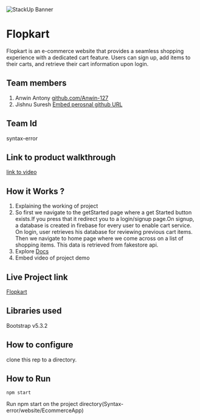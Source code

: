 ![StackUp Banner]([https://tinkerhub.frappe.cloud/files/stackup%20banner.jpeg])
# Flopkart
Flopkart is an e-commerce website that provides a seamless shopping experience with a dedicated cart feature. Users can sign up, add items to their carts, and retrieve their cart information upon login.
## Team members
1. Anwin Antony [github.com/Anwin-127](https://github.com/Anwin-127)
2. Jishnu Suresh [Embed perosnal github URL](https://github.com/VAED3R)
## Team Id
syntax-error
## Link to product walkthrough
[link to video](https://www.loom.com/share/d74579c6b5854062a730663ce0a86cd6?sid=352668a6-21ce-4552-80ee-c801464fbf2a)
## How it Works ?
1. Explaining the working of project
2. So first we navigate to the getStarted page where a get Started button exists.If you press that it redirect you to a login/signup page.On signup, a database is created in firebase for every user to enable cart service. On login, user retrieves his database for reviewing previous cart items. Then we navigate to home page where we come across on a list of shopping items. This data is retrieved from fakestore api.
3. Explore [Docs](https://github.com/Anwin-127/Syntax-error/tree/master/docs)
4. Embed video of project demo
## Live Project link
[Flopkart]([https://github.com/Anwin-127/Syntax-error/tree/master/docs](https://e-commerce-b8b1a.web.app/))
## Libraries used
Bootstrap v5.3.2
## How to configure
clone this rep to a directory.
## How to Run
```npm start```

Run npm start on the project directory(Syntax-error/website/EcommerceApp)
